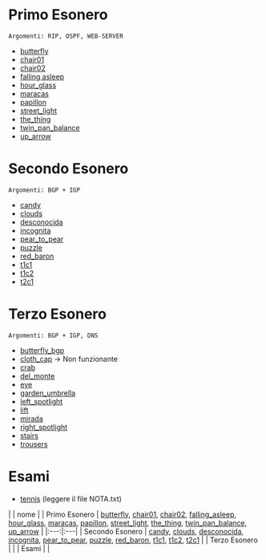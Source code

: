 # Primo Esonero
```Argomenti: RIP, OSPF, WEB-SERVER```
- [butterfly](./butterfly/)
- [chair01](./chair01/)
- [chair02](./chair02/)
- [falling asleep](./falling_asleep/)
- [hour_glass](./hour_glass/)
- [maracas](./maracas/)
- [papillon](./papillon/)
- [street_light](./street_light/)
- [the_thing](./the_thing/)
- [twin_pan_balance](./twin_pan_balance/)
- [up_arrow](./up_arrow/)
# Secondo Esonero
```Argomenti: BGP + IGP```
- [candy](./candy/)
- [clouds](./clouds/)
- [desconocida](./desconocida/)
- [incognita](./incognita/)
- [pear_to_pear](./pear_to_pear/)
- [puzzle](./puzzle/)
- [red_baron](./red_baron/)
- [t1c1](./t1c1/)
- [t1c2](./t1c2/)
- [t2c1](./t2c1/)
# Terzo Esonero
```Argomenti: BGP + IGP, DNS```
- [butterfly_bgp](./butterfly_bgp/)
- [cloth_cap](./cloth_cap/) -> Non funzionante
- [crab](./crab/)
- [del_monte](./del_monte/)
- [eye](./eye)
- [garden_umbrella](./garden_umbrella/)
- [left_spotlight](./left_spotlight/)
- [lift](./lift/)
- [mirada](./mirada/)
- [right_spotlight](./right_spotlight/)
- [stairs](./stairs/)
- [trousers](./trousers/)
# Esami
- [tennis](./tennis/) (leggere il file NOTA.txt)

| | nome |
| Primo Esonero  | [butterfly](./butterfly/), [chair01](./chair01/), [chair02](./chair02/), [falling_asleep](./falling_asleep/), [hour_glass](./hour_glass/), [maracas](./maracas/), [papillon](./papillon/), [street_light](./street_light/), [the_thing](./the_thing/), [twin_pan_balance](./twin_pan_balance/), [up_arrow](./up_arrow/) |
|:---:|:---|
| Secondo Esonero  | [candy](./candy/), [clouds](./clouds/), [desconocida](./desconocida/), [incognita](./incognita/), [pear_to_pear](./pear_to_pear/), [puzzle](./puzzle/), [red_baron](./red_baron/), [t1c1](./t1c1/), [t1c2](./t1c2/), [t2c1](./t2c1/) |
| Terzo Esonero |  |
| Esami |  |